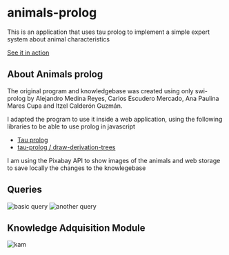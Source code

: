 # animals-prolog

This is an application that uses tau prolog to implement a simple expert system about animal characteristics

[ See it in action ](https://amr205.github.io/animals-prolog/)

## About Animals prolog

The original program and knowledgebase was created using only swi-prolog by Alejandro Medina Reyes, Carlos Escudero Mercado, Ana Paulina Mares Cupa and Itzel Calderón Guzmán.

I  adapted the program to use it inside a web application, using the following libraries to be able to use prolog in javascript

 - [Tau prolog](https://github.com/tau-prolog/tau-prolog)
 - [tau-prolog / draw-derivation-trees](https://github.com/tau-prolog/draw-derivation-trees)
       
I am using the Pixabay API to show images of the animals and web storage to save locally the changes to the knowlegebase

## Queries
![basic query](https://i.ibb.co/BcqhS5y/Captura-de-pantalla-de-2020-05-31-20-18-58.png)
![another query](https://i.ibb.co/55BYY1Q/Captura-de-pantalla-de-2020-05-31-20-19-16.png)

## Knowledge Adquisition Module

![kam](https://i.ibb.co/s5CyPfV/Captura-de-pantalla-de-2020-05-31-20-18-48.png)

